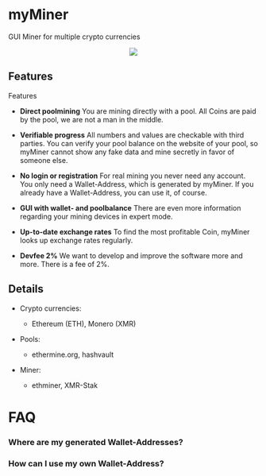 # myMiner
GUI Miner for multiple crypto currencies 


<p align="center">
  <img src="https://myminer.org/themes/myMiner/assets/downloads/GuiForum2.png">
</p>



## Features
Features

- **Direct poolmining**
  You are mining directly with a pool. All Coins are paid by the pool, we are not a man in the middle.

- **Verifiable progress**
  All numbers and values are checkable with third parties. You can verify your pool balance on the website of your pool, so myMiner cannot show any fake data and mine secretly in favor of someone else.

- **No login or registration**
  For real mining you never need any account. You only need a Wallet-Address, which is generated by myMiner. If you already have a Wallet-Address, you can use it, of course. 

- **GUI with wallet- and poolbalance**
  There are even more information regarding your mining devices in expert mode. 

- **Up-to-date exchange rates**
  To find the most profitable Coin, myMiner looks up exchange rates regularly.

- **Devfee 2%**
  We want to develop and improve the software more and more. There is a fee of 2%. 


## Details
- Crypto currencies:
  - Ethereum (ETH), Monero (XMR)
  
- Pools:
  - ethermine.org, hashvault
  
- Miner:
  - ethminer, XMR-Stak


# FAQ

### Where are my generated Wallet-Addresses?

### How can I use my own Wallet-Address?
